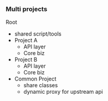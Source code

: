 ### Multi projects

Root

- shared script/tools
- Project A
    - API layer
    - Core biz
- Project B
    - API layer
    - Core biz
- Common Project
    - share classes
    - dynamic proxy for upstream api
